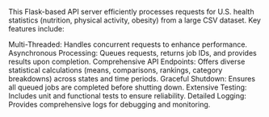 This Flask-based API server efficiently processes requests for U.S. health statistics (nutrition, physical activity, obesity) from a large CSV dataset. Key features include:

Multi-Threaded: Handles concurrent requests to enhance performance.
Asynchronous Processing: Queues requests, returns job IDs, and provides results upon completion.
Comprehensive API Endpoints: Offers diverse statistical calculations (means, comparisons, rankings, category breakdowns) across states and time periods.
Graceful Shutdown: Ensures all queued jobs are completed before shutting down.
Extensive Testing: Includes unit and functional tests to ensure reliability.
Detailed Logging: Provides comprehensive logs for debugging and monitoring.
